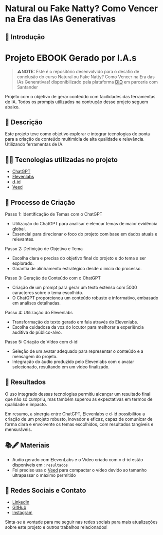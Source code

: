 # Natural ou Fake Natty? Como Vencer na Era das IAs Generativas

## 🚀 Introdução
# Projeto EBOOK Gerado por I.A.s


 >⚠️**NOTE:** Este é o repositório desenvolvido para o desafio de conclusão do curso Natural ou Fake Natty? Como Vencer na Era das IAs Generativas! disponibilizado pela plataforma  [DIO](https://dio.me) em parceria com Santander

Projeto com o objetivo de gerar conteúdo com facilidades das ferramentas de IA. Todos os prompts utilizados na contrução desse projeto seguem abaixo.


## 📒 Descrição

Este projeto teve como objetivo explorar e integrar tecnologias de ponta para a criação de conteúdo multimídia de alta qualidade e relevância. Utilizando ferramentas de IA.

## 👩‍💻 Tecnologias utilizadas no projeto


- [ChatGPT](https://chat.openai.com/) 
- [Elevenlabs](https://elevenlabs.io/)
- [d-id](https://www.d-id.com/creative-reality-studio/)
- [Veed](https://www.veed.io/)


## 🧐 Processo de Criação

Passo 1: Identificação de Temas com o ChatGPT

- Utilização do ChatGPT para analisar e elencar temas de maior evidência global.
- Essencial para direcionar o foco do projeto com base em dados atuais e relevantes.

Passo 2: Definição de Objetivo e Tema

- Escolha clara e precisa do objetivo final do projeto e do tema a ser explorado.
- Garantia de alinhamento estratégico desde o início do processo.

Passo 3: Geração de Conteúdo com o ChatGPT

- Criação de um prompt para gerar um texto extenso com 5000 caracteres sobre o tema escolhido.
- O ChatGPT proporcionou um conteúdo robusto e informativo, embasado em análises detalhadas.

Passo 4: Utilização do Elevenlabs

- Transformação do texto gerado em fala através do Elevenlabs.
- Escolha cuidadosa da voz do locutor para melhorar a experiência auditiva do público-alvo.

Passo 5: Criação de Vídeo com d-id

- Seleção de um avatar adequado para representar o conteúdo e a mensagem do projeto.
- Integração do áudio produzido pelo Elevenlabs com o avatar selecionado, resultando em um vídeo finalizado.

## 🚀 Resultados

 O uso integrado dessas tecnologias permitiu alcançar um resultado final que não só cumpriu, mas também superou as expectativas em termos de qualidade e impacto.

Em resumo, a sinergia entre ChatGPT, Elevenlabs e d-id possibilitou a criação de um projeto robusto, inovador e eficaz, capaz de comunicar de forma clara e envolvente os temas escolhidos, com resultados tangíveis e mensuráveis.

## 📚🖋️ Materiais

- Audio gerado com ElevenLabs e o  Vídeo criado com o d-id estão disponíveis em : `resultados`
- Foi preciso usa o [Veed](https://www.veed.io/) para compactar o vídeo devido ao tamanho ultrapassar o máximo permitido

## 🔗 Redes Sociais e Contato

- [LinkedIn](https://www.linkedin.com/in/edilania-barbosa-de-oliveira-b4b4861b6/)
- [GitHub](https://github.com/edilaniaboliveira)
- [Instagram](https://www.instagram.com/edilaniaboliveira/)

Sinta-se à vontade para me seguir nas redes sociais para mais atualizações sobre este projeto e outros trabalhos relacionados!







